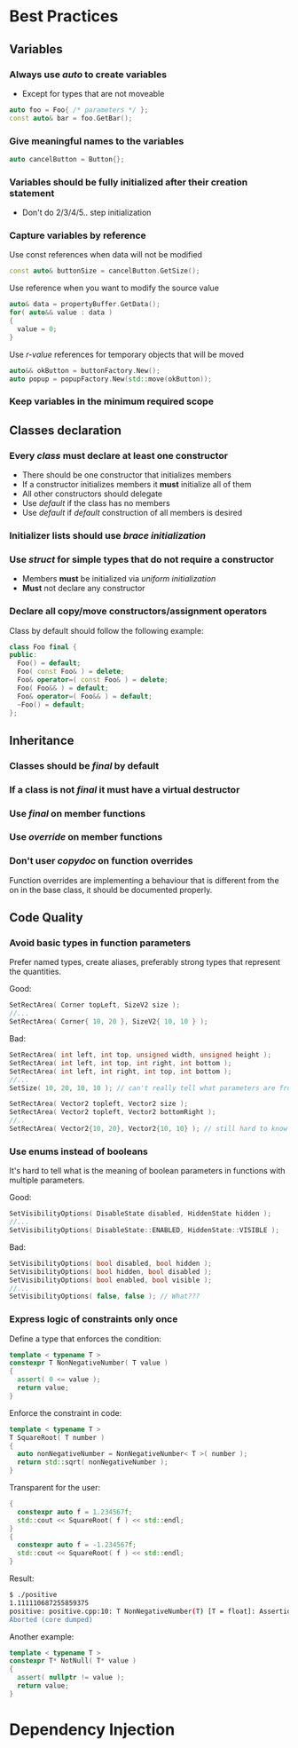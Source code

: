 Best Practices
==============

Variables
---------

### Always use *auto* to create variables

* Except for types that are not moveable

```cpp
auto foo = Foo{ /* parameters */ };
const auto& bar = foo.GetBar();
```

### Give meaningful names to the variables

```cpp
auto cancelButton = Button{};
```

### Variables should be fully initialized after their creation statement

* Don't do 2/3/4/5.. step initialization

### Capture variables by reference

Use const references when data will not be modified
```cpp
const auto& buttonSize = cancelButton.GetSize();
```

Use reference when you want to modify the source value
```cpp
auto& data = propertyBuffer.GetData();
for( auto&& value : data )
{
  value = 0;
}
```

Use *r-value* references for temporary objects that will be moved
```cpp
auto&& okButton = buttonFactory.New();
auto popup = popupFactory.New(std::move(okButton));
```


### Keep variables in the minimum required scope

Classes declaration
-------------------

### Every *class* __must__ declare at least one constructor

* There should be one constructor that initializes members
* If a constructor initializes members it __must__ initialize all of them
* All other constructors should delegate
* Use *default* if the class has no members
* Use *default* if *default* construction of all members is desired

### Initializer lists should use *brace initialization*

### Use *struct* for simple types that do not require a constructor

* Members __must__ be initialized via *uniform initialization*
* __Must__ not declare any constructor

### Declare all copy/move constructors/assignment operators
Class by default should follow the following example:
```cpp
class Foo final {
public:
  Foo() = default;
  Foo( const Foo& ) = delete;
  Foo& operator=( const Foo& ) = delete;
  Foo( Foo&& ) = default;
  Foo& operator=( Foo&& ) = default;
  ~Foo() = default;
};
```

Inheritance
-----------

### Classes should be *final* by default
### If a class is not *final* it __must__ have a virtual destructor
### Use *final* on member functions
### Use *override* on member functions

### Don't user *copydoc* on function overrides
Function overrides are implementing a behaviour that is different from the on in the base class, it should be documented properly.

Code Quality
------------

### Avoid basic types in function parameters

Prefer named types, create aliases, preferably strong types that represent the quantities.

Good:
```cpp
SetRectArea( Corner topLeft, SizeV2 size );
//...
SetRectArea( Corner{ 10, 20 }, SizeV2{ 10, 10 } );

```

Bad:
```cpp
SetRectArea( int left, int top, unsigned width, unsigned height );
SetRectArea( int left, int top, int right, int bottom );
SetRectArea( int left, int right, int top, int bottom );
//...
SetSize( 10, 20, 10, 10 ); // can't really tell what parameters are from this line
```

```cpp
SetRectArea( Vector2 topleft, Vector2 size );
SetRectArea( Vector2 topleft, Vector2 bottomRight );
//..
SetRectArea( Vector2{10, 20}, Vector2{10, 10} ); // still hard to know what it means
```

### Use enums instead of booleans

It's hard to tell what is the meaning of boolean parameters in functions with multiple parameters.

Good:
```cpp
SetVisibilityOptions( DisableState disabled, HiddenState hidden );
//...
SetVisibilityOptions( DisableState::ENABLED, HiddenState::VISIBLE );
```

Bad:
```cpp
SetVisibilityOptions( bool disabled, bool hidden );
SetVisibilityOptions( bool hidden, bool disabled );
SetVisibilityOptions( bool enabled, bool visible );
//...
SetVisibilityOptions( false, false ); // What???
```

### Express logic of constraints only once

Define a type that enforces the condition:
```cpp
template < typename T >
constexpr T NonNegativeNumber( T value )
{
  assert( 0 <= value );
  return value;
}
```

Enforce the constraint in code:
```cpp
template < typename T >
T SquareRoot( T number )
{
  auto nonNegativeNumber = NonNegativeNumber< T >( number );
  return std::sqrt( nonNegativeNumber );
}
```

Transparent for the user:
```cpp
{
  constexpr auto f = 1.234567f;
  std::cout << SquareRoot( f ) << std::endl;
}
{
  constexpr auto f = -1.234567f;
  std::cout << SquareRoot( f ) << std::endl;
}
```

Result:
```bash
$ ./positive 
1.111110687255859375
positive: positive.cpp:10: T NonNegativeNumber(T) [T = float]: Assertion `0 <= value' failed.
Aborted (core dumped)
```

Another example:

```cpp
template < typename T >
constexpr T* NotNull( T* value )
{
  assert( nullptr != value );
  return value;
}
```

### 

Dependency Injection
====================

#


